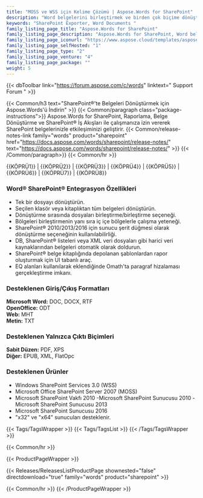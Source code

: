 ```yaml
---
title: "MOSS ve WSS için Kelime Çözümü | Aspose.Words for SharePoint"
description: "Word belgelerini birleştirmek ve birden çok biçime dönüştürmek için SharePoint Uygulamasını indirin. SharePoint içinden çeşitli kaynaklardan Raporlar oluşturun."
keywords: "SharePoint Exporter, Word Documents "
family_listing_page_title: "Aspose.Words for SharePoint"
family_listing_page_description: "Aspose.Words for SharePoint, Word belgelerini Microsoft SharePoint uygulamaları içinde dönüştürmeyi ve birleştirmeyi mümkün kılar. Yüksek doğrulukla format dönüştürmeyi destekler ve SQL veritabanlarından, XML dosyalarından veya SharePoint listelerinden verilerle raporlar oluşturmak için kullanılabilir."
family_listing_page_iconurl: "https://www.aspose.cloud/templates/aspose/App_Themes/V3/images/words/272x272/aspose_words-for-sharepoint.png"
family_listing_page_selfHosted: "1"
family_listing_page_type: "2"
family_listing_page_venture: "4"
family_listing_page_package: ""
weight: 5
---
```


{{< dbToolbar link="https://forum.aspose.com/c/words" linktext=" Support Forum " >}}

{{< Common/h3 text="SharePoint®'te Belgeleri Dönüştürmek için Aspose.Words'ü İndirin"  >}}
{{< Common/paragraph class="package-instructions">}}
Aspose.Words for SharePoint, Raporlama, Belge Dönüştürme ve SharePoint® İş Akışları ile çalışmanıza izin vererek SharePoint belgelerinizle etkileşiminizi geliştirir.
{{< Common/release-notes-link family="words" product="sharepoint" href="https://docs.aspose.com/words/sharepoint/release-notes/" text="https://docs.aspose.com/words/sharepoint/release-notes/"  >}}
{{< /Common/paragraph>}}
{{< Common/hr >}}

{{KÖPRÜ1}} | {{KÖPRÜ2}} | {{KÖPRÜ3}} | {{KÖPRÜ4}} | {{KÖPRÜ5}} | {{KÖPRÜ6}} | {{KÖPRÜ7}} | {{KÖPRÜ8}}

### Word® SharePoint® Entegrasyon Özellikleri

- Tek bir dosyayı dönüştürün.
- Seçilen klasör veya kitaplıktan tüm belgeleri dönüştürün.
- Dönüştürme sırasında dosyaları birleştirme/birleştirme seçeneği.
- Bölgeleri birleştirmenin yanı sıra iç içe bölgelerle çalışma yeteneği.
- SharePoint® 2010/2013/2016 için sunucu şerit düğmesi olarak dönüştürme seçeneğinin kullanılabilirliği.
- DB, SharePoint® listeleri veya XML veri dosyaları gibi harici veri kaynaklarından belgeleri otomatik olarak doldurun.
- SharePoint® belge kitaplığında depolanan şablonlardan rapor oluşturmak için UI tabanlı araç.
- EQ alanları kullanılarak eklendiğinde Omath'ta paragraf hizalaması gerçekleştirme imkanı.

### Desteklenen Giriş/Çıkış Formatları

**Microsoft Word:** DOC, DOCX, RTF\
**OpenOffice:** ODT\
**Web:** MHT\
**Metin:** TXT

### Desteklenen Yalnızca Çıktı Biçimleri

**Sabit Düzen:** PDF, XPS\
**Diğer:** EPUB, XML, FlatOpc

### Desteklenen Ürünler

- Windows SharePoint Services 3.0 (WSS)
- Microsoft Office SharePoint Server 2007 (MOSS)
- Microsoft SharePoint Vakfı 2010
-Microsoft SharePoint Sunucusu 2010
-Microsoft SharePoint Sunucusu 2013
- Microsoft SharePoint Sunucusu 2016
- "x32" ve "x64" sunucuları desteklenir.

{{< Tags/TagsWrapper >}}
{{< Tags/TagsList >}}
{{< /Tags/TagsWrapper >}}

{{< Common/hr >}}

{{< ProductPageWrapper >}}

<!-- ReleasesListProductPage-->

{{< Releases/ReleasesListProductPage shownested="false"  directdownload="true" family="words" product="sharepoint" >}}

<!-- /ReleasesListProductPage-->

{{< Common/hr >}}
{{< /ProductPageWrapper >}}

